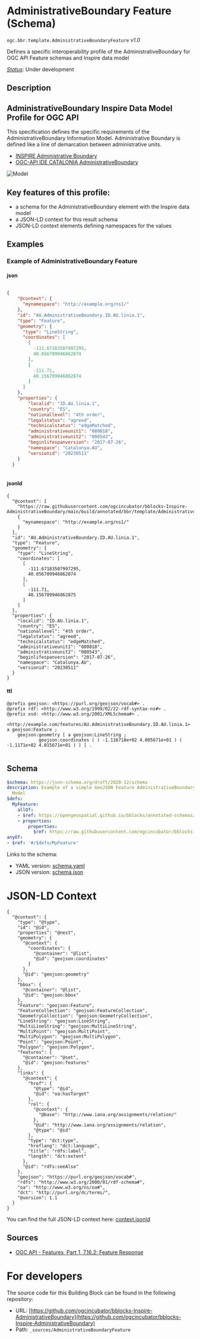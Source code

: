 
# AdministrativeBoundary Feature (Schema)

`ogc.bbr.template.AdministrativeBoundaryFeature` *v1.0*

Defines a specific interoperability profile of the AdministrativeBoundary for OGC API Feature schemas and Inspire data model

[*Status*](http://www.opengis.net/def/status): Under development

## Description


## AdministrativeBoundary Inspire Data Model Profile for OGC API

This specification defines the specific requirements of the AdministrativeBoundary Information Model.
Administrative Boundary is defined like a line of demarcation between administrative units.

- [INSPIRE Administrative Boundary](https://inspire.ec.europa.eu/featureconcept/AdministrativeBoundary)
- [OGC-API IDE CATALONIA AdministrativeBoundary](https://geoserveis.ide.cat/servei/catalunya/inspire/ogc/features/collections/inspire:AU.AdministrativeBoundary/)

![Model](./assets/model.png)

## Key features of this profile:
- a schema for the AdministrativeBoundary element with the Inspire data model
- a JSON-LD context for this result schema
- JSON-LD context elements defining namespaces for the values
## Examples

### Example of AdministrativeBoundary Feature
#### json
```json

{
    "@context": {
      "mynamespace": "http://example.org/ns1/"
    },
    "id": "AU.AdministrativeBoundary.ID.AU.linia.1",
    "type": "Feature",
    "geometry": {
      "type": "LineString",
      "coordinates": [
        [
          -111.67183507997295,
          40.056709946862874
        ],
        [
          -111.71,
          40.156709946862874
        ]
      ]
    },
    "properties": {
        "localid": "ID.AU.linia.1",
        "country": "ES",
        "nationallevel": "4th order",
        "legalstatus": "agreed",
        "technicalstatus": "edgeMatched",
        "administrativeunit1": "080018",
        "administrativeunit2": "080543",
        "beginlifespanversion": "2017-07-26",
        "namespace": "Catalunya.AU",
        "versionid": "20230511"
    }
  }
  
```

#### jsonld
```jsonld
{
  "@context": [
    "https://raw.githubusercontent.com/ogcincubator/bblocks-Inspire-AdministrativeBoundary/main/build/annotated/bbr/template/AdministrativeBoundaryFeature/context.jsonld",
    {
      "mynamespace": "http://example.org/ns1/"
    }
  ],
  "id": "AU.AdministrativeBoundary.ID.AU.linia.1",
  "type": "Feature",
  "geometry": {
    "type": "LineString",
    "coordinates": [
      [
        -111.67183507997295,
        40.056709946862874
      ],
      [
        -111.71,
        40.156709946862875
      ]
    ]
  },
  "properties": {
    "localid": "ID.AU.linia.1",
    "country": "ES",
    "nationallevel": "4th order",
    "legalstatus": "agreed",
    "technicalstatus": "edgeMatched",
    "administrativeunit1": "080018",
    "administrativeunit2": "080543",
    "beginlifespanversion": "2017-07-26",
    "namespace": "Catalunya.AU",
    "versionid": "20230511"
  }
}
```

#### ttl
```ttl
@prefix geojson: <https://purl.org/geojson/vocab#> .
@prefix rdf: <http://www.w3.org/1999/02/22-rdf-syntax-ns#> .
@prefix xsd: <http://www.w3.org/2001/XMLSchema#> .

<http://example.com/features/AU.AdministrativeBoundary.ID.AU.linia.1> a geojson:Feature ;
    geojson:geometry [ a geojson:LineString ;
            geojson:coordinates ( ( -1.116718e+02 4.005671e+01 ) ( -1.1171e+02 4.015671e+01 ) ) ] .


```

## Schema

```yaml
$schema: https://json-schema.org/draft/2020-12/schema
description: Example of a simple GeoJSON Feature AdministrativeBoundary with Inspire
  Model
$defs:
  MyFeature:
    allOf:
    - $ref: https://opengeospatial.github.io/bblocks/annotated-schemas/geo/features/feature/schema.yaml
    - properties:
        properties:
          $ref: https://raw.githubusercontent.com/ogcincubator/bblocks-Inspire-AdministrativeBoundary/main/build/annotated/bbr/template/AdministrativeBoundary/schema.yaml
anyOf:
- $ref: '#/$defs/MyFeature'

```

Links to the schema:

* YAML version: [schema.yaml](https://raw.githubusercontent.com/ogcincubator/bblocks-Inspire-AdministrativeBoundary/main/build/annotated/bbr/template/AdministrativeBoundaryFeature/schema.json)
* JSON version: [schema.json](https://raw.githubusercontent.com/ogcincubator/bblocks-Inspire-AdministrativeBoundary/main/build/annotated/bbr/template/AdministrativeBoundaryFeature/schema.yaml)


# JSON-LD Context

```jsonld
{
  "@context": {
    "type": "@type",
    "id": "@id",
    "properties": "@nest",
    "geometry": {
      "@context": {
        "coordinates": {
          "@container": "@list",
          "@id": "geojson:coordinates"
        }
      },
      "@id": "geojson:geometry"
    },
    "bbox": {
      "@container": "@list",
      "@id": "geojson:bbox"
    },
    "Feature": "geojson:Feature",
    "FeatureCollection": "geojson:FeatureCollection",
    "GeometryCollection": "geojson:GeometryCollection",
    "LineString": "geojson:LineString",
    "MultiLineString": "geojson:MultiLineString",
    "MultiPoint": "geojson:MultiPoint",
    "MultiPolygon": "geojson:MultiPolygon",
    "Point": "geojson:Point",
    "Polygon": "geojson:Polygon",
    "features": {
      "@container": "@set",
      "@id": "geojson:features"
    },
    "links": {
      "@context": {
        "href": {
          "@type": "@id",
          "@id": "oa:hasTarget"
        },
        "rel": {
          "@context": {
            "@base": "http://www.iana.org/assignments/relation/"
          },
          "@id": "http://www.iana.org/assignments/relation",
          "@type": "@id"
        },
        "type": "dct:type",
        "hreflang": "dct:language",
        "title": "rdfs:label",
        "length": "dct:extent"
      },
      "@id": "rdfs:seeAlso"
    },
    "geojson": "https://purl.org/geojson/vocab#",
    "rdfs": "http://www.w3.org/2000/01/rdf-schema#",
    "oa": "http://www.w3.org/ns/oa#",
    "dct": "http://purl.org/dc/terms/",
    "@version": 1.1
  }
}
```

You can find the full JSON-LD context here:
[context.jsonld](https://raw.githubusercontent.com/ogcincubator/bblocks-Inspire-AdministrativeBoundary/main/build/annotated/bbr/template/AdministrativeBoundaryFeature/context.jsonld)

## Sources

* [OGC API - Features, Part 1, 7.16.2: Feature Response](https://docs.ogc.org/is/17-069r3/17-069r3.html#_response_7)

# For developers

The source code for this Building Block can be found in the following repository:

* URL: [https://github.com/ogcincubator/bblocks-Inspire-AdministrativeBoundary](https://github.com/ogcincubator/bblocks-Inspire-AdministrativeBoundary)
* Path: `_sources/AdministrativeBoundaryFeature`

